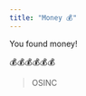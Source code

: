 ```yaml
---
title: "Money 💰"
---
```


You found money!

💰💰💰💰💰💰

> OSINC

<!--![](https://img.shields.io/static/v1?label=CLUE:&message=OSINC&color=9fc&style=for-the-badge)-->

